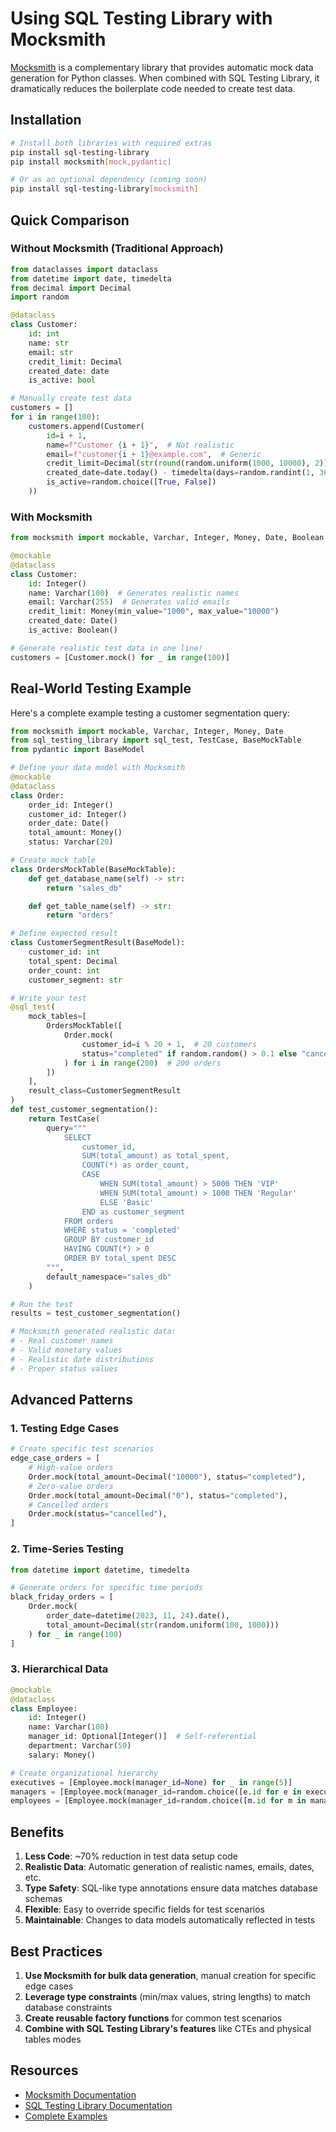 # Using SQL Testing Library with Mocksmith

[Mocksmith](https://github.com/gurmeetsaran/mocksmith) is a complementary library that provides automatic mock data generation for Python classes. When combined with SQL Testing Library, it dramatically reduces the boilerplate code needed to create test data.

## Installation

```bash
# Install both libraries with required extras
pip install sql-testing-library
pip install mocksmith[mock,pydantic]

# Or as an optional dependency (coming soon)
pip install sql-testing-library[mocksmith]
```

## Quick Comparison

### Without Mocksmith (Traditional Approach)
```python
from dataclasses import dataclass
from datetime import date, timedelta
from decimal import Decimal
import random

@dataclass
class Customer:
    id: int
    name: str
    email: str
    credit_limit: Decimal
    created_date: date
    is_active: bool

# Manually create test data
customers = []
for i in range(100):
    customers.append(Customer(
        id=i + 1,
        name=f"Customer {i + 1}",  # Not realistic
        email=f"customer{i + 1}@example.com",  # Generic
        credit_limit=Decimal(str(round(random.uniform(1000, 10000), 2))),
        created_date=date.today() - timedelta(days=random.randint(1, 365)),
        is_active=random.choice([True, False])
    ))
```

### With Mocksmith
```python
from mocksmith import mockable, Varchar, Integer, Money, Date, Boolean

@mockable
@dataclass
class Customer:
    id: Integer()
    name: Varchar(100)  # Generates realistic names
    email: Varchar(255)  # Generates valid emails
    credit_limit: Money(min_value="1000", max_value="10000")
    created_date: Date()
    is_active: Boolean()

# Generate realistic test data in one line!
customers = [Customer.mock() for _ in range(100)]
```

## Real-World Testing Example

Here's a complete example testing a customer segmentation query:

```python
from mocksmith import mockable, Varchar, Integer, Money, Date
from sql_testing_library import sql_test, TestCase, BaseMockTable
from pydantic import BaseModel

# Define your data model with Mocksmith
@mockable
@dataclass
class Order:
    order_id: Integer()
    customer_id: Integer()
    order_date: Date()
    total_amount: Money()
    status: Varchar(20)

# Create mock table
class OrdersMockTable(BaseMockTable):
    def get_database_name(self) -> str:
        return "sales_db"

    def get_table_name(self) -> str:
        return "orders"

# Define expected result
class CustomerSegmentResult(BaseModel):
    customer_id: int
    total_spent: Decimal
    order_count: int
    customer_segment: str

# Write your test
@sql_test(
    mock_tables=[
        OrdersMockTable([
            Order.mock(
                customer_id=i % 20 + 1,  # 20 customers
                status="completed" if random.random() > 0.1 else "cancelled"
            ) for i in range(200)  # 200 orders
        ])
    ],
    result_class=CustomerSegmentResult
)
def test_customer_segmentation():
    return TestCase(
        query="""
            SELECT
                customer_id,
                SUM(total_amount) as total_spent,
                COUNT(*) as order_count,
                CASE
                    WHEN SUM(total_amount) > 5000 THEN 'VIP'
                    WHEN SUM(total_amount) > 1000 THEN 'Regular'
                    ELSE 'Basic'
                END as customer_segment
            FROM orders
            WHERE status = 'completed'
            GROUP BY customer_id
            HAVING COUNT(*) > 0
            ORDER BY total_spent DESC
        """,
        default_namespace="sales_db"
    )

# Run the test
results = test_customer_segmentation()

# Mocksmith generated realistic data:
# - Real customer names
# - Valid monetary values
# - Realistic date distributions
# - Proper status values
```

## Advanced Patterns

### 1. Testing Edge Cases
```python
# Create specific test scenarios
edge_case_orders = [
    # High-value orders
    Order.mock(total_amount=Decimal("10000"), status="completed"),
    # Zero-value orders
    Order.mock(total_amount=Decimal("0"), status="completed"),
    # Cancelled orders
    Order.mock(status="cancelled"),
]
```

### 2. Time-Series Testing
```python
from datetime import datetime, timedelta

# Generate orders for specific time periods
black_friday_orders = [
    Order.mock(
        order_date=datetime(2023, 11, 24).date(),
        total_amount=Decimal(str(random.uniform(100, 1000)))
    ) for _ in range(100)
]
```

### 3. Hierarchical Data
```python
@mockable
@dataclass
class Employee:
    id: Integer()
    name: Varchar(100)
    manager_id: Optional[Integer()]  # Self-referential
    department: Varchar(50)
    salary: Money()

# Create organizational hierarchy
executives = [Employee.mock(manager_id=None) for _ in range(5)]
managers = [Employee.mock(manager_id=random.choice([e.id for e in executives])) for _ in range(20)]
employees = [Employee.mock(manager_id=random.choice([m.id for m in managers])) for _ in range(100)]
```

## Benefits

1. **Less Code**: ~70% reduction in test data setup code
2. **Realistic Data**: Automatic generation of realistic names, emails, dates, etc.
3. **Type Safety**: SQL-like type annotations ensure data matches database schemas
4. **Flexible**: Easy to override specific fields for test scenarios
5. **Maintainable**: Changes to data models automatically reflected in tests

## Best Practices

1. **Use Mocksmith for bulk data generation**, manual creation for specific edge cases
2. **Leverage type constraints** (min/max values, string lengths) to match database constraints
3. **Create reusable factory functions** for common test scenarios
4. **Combine with SQL Testing Library's features** like CTEs and physical tables modes

## Resources

- [Mocksmith Documentation](https://github.com/gurmeetsaran/mocksmith)
- [SQL Testing Library Documentation](https://gurmeetsaran.github.io/sqltesting/)
- [Complete Examples](https://github.com/gurmeetsaran/sqltesting/tree/master/examples)
